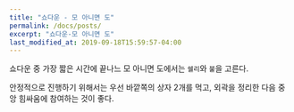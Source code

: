 ```yaml
---
title: "쇼다운 - 모 아니면 도"
permalink: /docs/posts/
excerpt: "쇼다운-모 아니면 도"
last_modified_at: 2019-09-18T15:59:57-04:00
---
```


쇼다운 중 가장 짧은 시간에 끝나느 모 아니면 도에서는 `쉘리`와 `불`을 고른다.

안정적으로 진행하기 위해서는 우선 바깥쪽의 상자 2개를 먹고, 외곽을 정리한 다음 중앙 힘싸움에 참여하는 것이 좋다.
